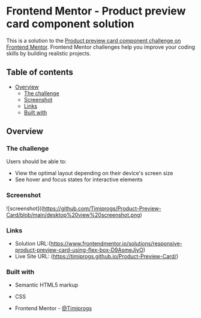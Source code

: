 # Frontend Mentor - Product preview card component solution

This is a solution to the [Product preview card component challenge on Frontend Mentor](https://www.frontendmentor.io/challenges/product-preview-card-component-GO7UmttRfa). Frontend Mentor challenges help you improve your coding skills by building realistic projects.

## Table of contents

- [Overview](#overview)
  - [The challenge](#the-challenge)
  - [Screenshot](#screenshot)
  - [Links](#links)
  - [Built with](#built-with)


## Overview

### The challenge

Users should be able to:

- View the optimal layout depending on their device's screen size
- See hover and focus states for interactive elements

### Screenshot

![screenshot]((https://github.com/Timiprogs/Product-Preview-Card/blob/main/desktop%20view%20screenshot.png)



### Links

- Solution URL:(https://www.frontendmentor.io/solutions/responsive-product-preview-card-using-flex-box-D9AsmeJjyO)
- Live Site URL: (https://timiprogs.github.io/Product-Preview-Card/)



### Built with

- Semantic HTML5 markup
- CSS 







- Frontend Mentor - [@Timiprogs](https://www.frontendmentor.io/profile/Timiprogs)
